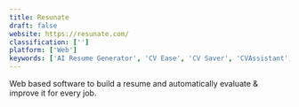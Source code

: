 ```yaml
---
title: Resunate
draft: false 
website: https://resunate.com/
classification: ['']
platform: ['Web']
keywords: ['AI Resume Generator', 'CV Ease', 'CV Saver', 'CVAssistant', 'Enhancv', 'Glyph', 'Hashtag CV', 'Hiration', 'JSON Resume', 'Kickresume', 'Linkedin to PDF', 'Onlineresume.us', 'ProSky', 'ResumUP', 'Resume Templates Word', 'ResumeLift', 'Resumizer Free Resume Creator', 'Resumonk', 'Standard Resume Pro', 'TheResponsiveCV', 'VisualCV', 'cvmaker']
---
```

Web based software to build a resume and automatically evaluate & improve it for every job.
